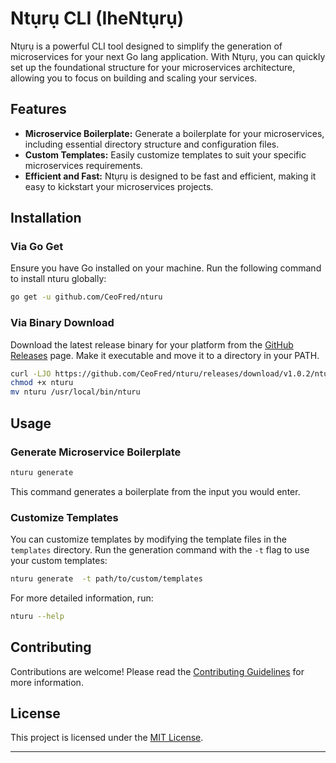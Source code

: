 # Ntụrụ CLI (IheNtụrụ)

Ntụrụ is a powerful CLI tool designed to simplify the generation of microservices for your next Go lang application. With Ntụrụ, you can quickly set up the foundational structure for your microservices architecture, allowing you to focus on building and scaling your services.

## Features

- **Microservice Boilerplate:** Generate a boilerplate for your microservices, including essential directory structure and configuration files.
- **Custom Templates:** Easily customize templates to suit your specific microservices requirements.
- **Efficient and Fast:** Ntụrụ is designed to be fast and efficient, making it easy to kickstart your microservices projects.

## Installation

### Via Go Get

Ensure you have Go installed on your machine. Run the following command to install nturu globally:

```bash
go get -u github.com/CeoFred/nturu
```

### Via Binary Download

Download the latest release binary for your platform from the [GitHub Releases](https://github.com/CeoFred/nturu/releases) page. Make it executable and move it to a directory in your PATH.

```bash
curl -LJO https://github.com/CeoFred/nturu/releases/download/v1.0.2/nturu
chmod +x nturu
mv nturu /usr/local/bin/nturu
```

## Usage

### Generate Microservice Boilerplate

```bash
nturu generate 
```

This command generates a boilerplate from the input you would enter.

### Customize Templates

You can customize templates by modifying the template files in the `templates` directory. Run the generation command with the `-t` flag to use your custom templates:

```bash
nturu generate  -t path/to/custom/templates 
```

For more detailed information, run:

```bash
nturu --help
```

## Contributing

Contributions are welcome! Please read the [Contributing Guidelines](CONTRIBUTING.md) for more information.

## License

This project is licensed under the [MIT License](LICENSE).

---